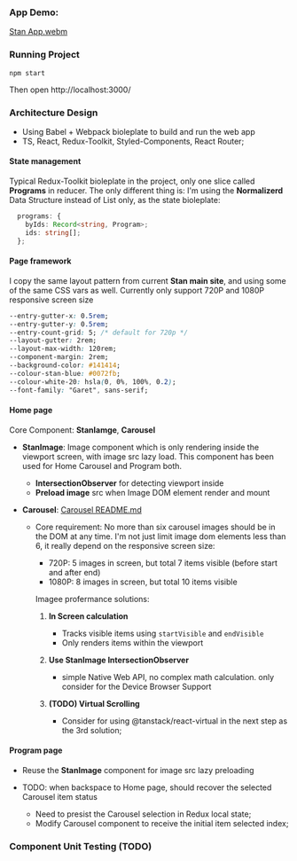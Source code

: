 ### App Demo:
[Stan App.webm](https://github.com/user-attachments/assets/045f3050-11b2-4a8a-9cc7-da2df5a0de5d)

### Running Project
```
npm start
```

Then open http://localhost:3000/

### Architecture Design

- Using Babel + Webpack bioleplate to build and run the web app
- TS, React, Redux-Toolkit, Styled-Components, React Router;

#### State management

Typical Redux-Toolkit bioleplate in the project, only one slice called **Programs** in reducer.
The only different thing is: I'm using the **Normalizerd** Data Structure instead of List only, as the state bioleplate:

```typescript
  programs: {
    byIds: Record<string, Program>;
    ids: string[];
  };
```

#### Page framework

I copy the same layout pattern from current **Stan main site**, and using some of the same CSS vars as well.
Currently only support 720P and 1080P responsive screen size

```css
--entry-gutter-x: 0.5rem;
--entry-gutter-y: 0.5rem;
--entry-count-grid: 5; /* default for 720p */
--layout-gutter: 2rem;
--layout-max-width: 120rem;
--component-margin: 2rem;
--background-color: #141414;
--colour-stan-blue: #0072fb;
--colour-white-20: hsla(0, 0%, 100%, 0.2);
--font-family: "Garet", sans-serif;
```

#### Home page

Core Component: **StanIamge**, **Carousel**

- **StanImage**: Image component which is only rendering inside the viewport screen, with image src lazy load. This component has been used for Home Carousel and Program both.

  - **IntersectionObserver** for detecting viewport inside
  - **Preload image** src when Image DOM element render and mount

- **Carousel**:
  [Carousel README.md](https://github.com/hlissnake/stan/tree/main/src/components/Carousel/README.md)

  - Core requirement: No more than six carousel images should be in the DOM at any time.
    I'm not just limit image dom elements less than 6, it really depend on the responsive screen size:

    - 720P: 5 images in screen, but total 7 items visible (before start and after end)
    - 1080P: 8 images in screen, but total 10 items visible

    Imagee profermance solutions:

    1. **In Screen calculation**

       - Tracks visible items using `startVisible` and `endVisible`
       - Only renders items within the viewport

    2. **Use StanImage IntersectionObserver**

       - simple Native Web API, no complex math calculation. only consider for the Device Browser Support

    3. **(TODO) Virtual Scrolling**
       - Consider for using @tanstack/react-virtual in the next step as the 3rd solution;

#### Program page

- Reuse the **StanImage** component for image src lazy preloading

- TODO: when backspace to Home page, should recover the selected Carousel item status
  - Need to presist the Carousel selection in Redux local state;
  - Modify Carousel component to receive the initial item selected index;

### Component Unit Testing (TODO)
